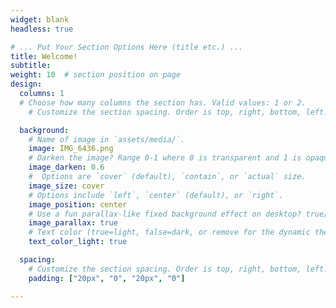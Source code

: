 ```yaml
---
widget: blank
headless: true

# ... Put Your Section Options Here (title etc.) ...
title: Welcome!
subtitle: 
weight: 10  # section position on page
design:
  columns: 1
  # Choose how many columns the section has. Valid values: 1 or 2.
    # Customize the section spacing. Order is top, right, bottom, left.

  background:
    # Name of image in `assets/media/`.
    image: IMG_6436.png
    # Darken the image? Range 0-1 where 0 is transparent and 1 is opaque.
    image_darken: 0.6
    #  Options are `cover` (default), `contain`, or `actual` size.
    image_size: cover
    # Options include `left`, `center` (default), or `right`.
    image_position: center
    # Use a fun parallax-like fixed background effect on desktop? true/false
    image_parallax: true
    # Text color (true=light, false=dark, or remove for the dynamic theme color).
    text_color_light: true

  spacing:
    # Customize the section spacing. Order is top, right, bottom, left.
    padding: ["20px", "0", "20px", "0"]

---
```


